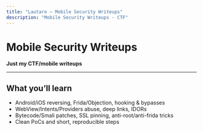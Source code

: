 ```yaml
---
title: "Lautaro — Mobile Security Writeups"
description: "Mobile Security Writeups - CTF"
---
```


# Mobile Security Writeups

**Just my CTF/mobile writeups**

---

## What you’ll learn
- Android/iOS reversing, Frida/Objection, hooking & bypasses  
- WebView/Intents/Providers abuse, deep links, IDORs  
- Bytecode/Smali patches, SSL pinning, anti-root/anti-frida tricks  
- Clean PoCs and short, reproducible steps